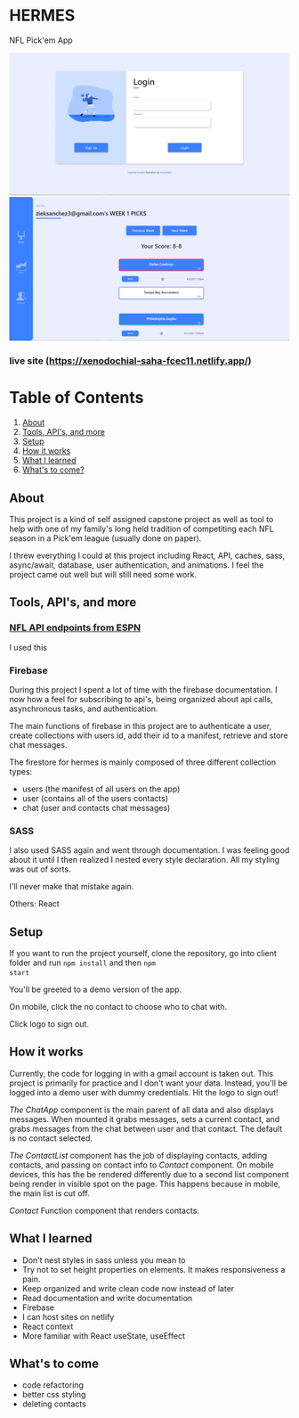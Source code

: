 
# HERMES
NFL Pick'em App

![Login Screen](/client/src/Assets/Images/picksPreview.png)
![App Screen](/client/src/Assets/Images/picksPreview2.png)

### live site (https://xenodochial-saha-fcec11.netlify.app/)

# Table of Contents
1. [About](#whatitdoes)
2. [Tools, API's, and more](#tools)
3. [Setup](#setup)
4. [How it works](#howit)
5. [What I learned](#learned)
6. [What's to come?](#whattocome)

## About <a name="whatitdoes"></a>
This project is a kind of self assigned capstone project as well as tool to help with one of my family's long held tradition of competiting each NFL season in a Pick'em league (usually done on paper). 

I threw everything I could at this project including React, API, caches, sass, async/await, database, user authentication, and animations. I feel the project came out well but will still need some work.

## Tools, API's, and more <a name="tools"></a>

### [NFL API endpoints from ESPN](https://gist.github.com/nntrn/ee26cb2a0716de0947a0a4e9a157bc1c#v2sportsfootballleaguesnflseasonsyeartypesseasontypeweeksweeknum)
I used this 


### Firebase
During this project I spent a lot of time with the firebase documentation. I now how a feel for subscribing to api's, being organized about api calls,
asynchronous tasks, and authentication. 

The main functions of firebase in this project are to authenticate a user, create collections with users id, add their id to a manifest, retrieve and store chat messages.

The firestore for hermes is mainly composed of three different collection types: 
- users (the manifest of all users on the app)
- user (contains all of the users contacts)
- chat (user and contacts chat messages)

### SASS
I also used SASS again and went through documentation. I was feeling good about it until I then realized I nested every style declaration.
All my styling was out of sorts.

I'll never make that mistake again.

Others: React

## Setup <a name="setup"></a>
If you want to run the project yourself, clone the repository, go into client folder and run 
<code>npm install</code> and then <code>npm start</code>

You'll be greeted to a demo version of the app.

On mobile, click the no contact to choose who to chat with. 

Click logo to sign out.

## How it works <a name="howit"></a>
Currently, the code for logging in with a gmail account is taken out. This project is primarily for practice and I don't want your data. Instead, you'll be logged
into a demo user with dummy credentials. Hit the logo to sign out!

*The ChatApp* component is the main parent of all data and also displays messages. When mounted it grabs messages, sets a current contact, and grabs messages from the chat
between user and that contact. The default is no contact selected.

*The ContactList* component has the job of displaying contacts, adding contacts, and passing on contact info to *Contact* component. On mobile devices,
this has the be rendered differently due to a second list component being render in visible spot on the page. This happens because in mobile, the main list is cut off.

*Contact*
Function component that renders contacts. 


## What I learned <a name="learned"></a>
- Don't nest styles in sass unless you mean to 
- Try not to set height properties on elements. It makes responsiveness a pain.
- Keep organized and write clean code now instead of later
- Read documentation and write documentation
- Firebase
- I can host sites on netlify
- React context
- More familiar with React useState, useEffect


## What's to come <a name="whattocome"></a>
- code refactoring
- better css styling
- deleting contacts

